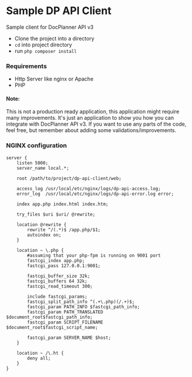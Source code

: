# Sample DP API Client
Sample client for DocPlanner API v3

- Clone the project into a directory
- `cd` into project directory 
- run `php composer install`

### Requirements
- Http Server like nginx or Apache
- PHP

#### Note:
This is not a production ready application, this application might require many improvements. It's just an application to show you how you can integrate with DocPlanner API v3.
If you want to use any parts of the code, feel free, but remember about adding some validations/improvements.

### NGINX configuration
	server {
	    listen 5000;
	    server_name local.*;

	    root /path/to/project/dp-api-client/web;

	    access_log /usr/local/etc/nginx/logs/dp-api-access.log;
	    error_log  /usr/local/etc/nginx/logs/dp-api-error.log error;

	    index app.php index.html index.htm;

	    try_files $uri $uri/ @rewrite;

	    location @rewrite {
	        rewrite ^/(.*)$ /app.php/$1;
	        autoindex on;
	    }

	    location ~ \.php {
	        #assuming that your php-fpm is running on 9001 port
	        fastcgi_index app.php;
	        fastcgi_pass 127.0.0.1:9001; 

	        fastcgi_buffer_size 32k;
	        fastcgi_buffers 64 32k;
	        fastcgi_read_timeout 300;

	        include fastcgi_params;
	        fastcgi_split_path_info ^(.+\.php)(/.+)$;
	        fastcgi_param PATH_INFO $fastcgi_path_info;
	        fastcgi_param PATH_TRANSLATED $document_root$fastcgi_path_info;
	        fastcgi_param SCRIPT_FILENAME $document_root$fastcgi_script_name;

	        fastcgi_param SERVER_NAME $host;
	    }

	    location ~ /\.ht {
	        deny all;
	    }
	}
